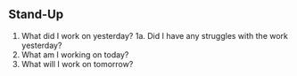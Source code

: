 ## Stand-Up
1.  What did I work on yesterday?
1a. Did I have any struggles with the work yesterday?
2. What am I working on today?
3. What will I work on tomorrow?
